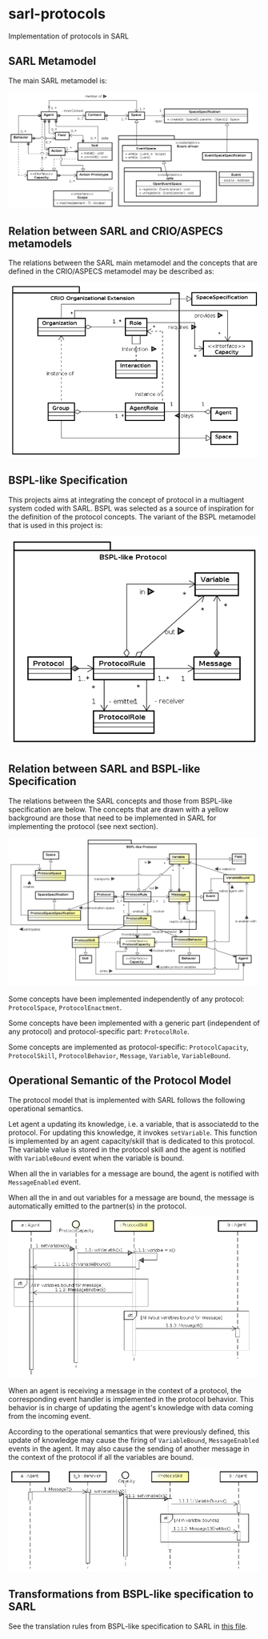 # sarl-protocols
Implementation of protocols in SARL

## SARL Metamodel

The main SARL metamodel is:

![SARL Metamodel](SARL_metamodel.png)

## Relation between SARL and CRIO/ASPECS metamodels

The relations between the SARL main metamodel and the concepts that are defined in the CRIO/ASPECS metamodel may be described as:

![SARL/CRIO Metamodel](SARL_CRIO_organizations.png)

## BSPL-like Specification

This projects aims at integrating the concept of protocol in a multiagent system coded with SARL.
BSPL was selected as a source of inspiration for the definition of the protocol concepts.
The variant of the BSPL metamodel that is used in this project is:

![BSPL Metamodel](BSPL_protocol.png)

## Relation between SARL and BSPL-like Specification

The relations between the SARL concepts and those from BSPL-like specification are below.
The concepts that are drawn with a yellow background are those that need to be implemented in SARL for implementing the protocol (see next section).

![BSPL-SARL Relations](BSPL_to_SARL.png)

Some concepts have been implemented independently of any protocol: `ProtocolSpace`, `ProtocolEnactment`.

Some concepts have been implemented with a generic part (independent of any protocol) and protocol-specific part: `ProtocolRole`.

Some concepts are implemented as protocol-specific: `ProtocolCapacity`, `ProtocolSkill`, `ProtocolBehavior`, `Message`, `Variable`, `VariableBound`.

## Operational Semantic of the Protocol Model

The protocol model that is implemented with SARL follows the following operational semantics.

Let agent a updating its knowledge, i.e. a variable, that is associatedd to the protocol.
For updating this knowledge, it invokes `setVariable`.
This function is implemented by an agent capacity/skill that is dedicated to this protocol.
The variable value is stored in the protocol skill and the agent is notified with `VariableBound` event when the variable is bound.

When all the in variables for a message are bound, the agent is notified with `MessageEnabled` event.

When all the in and out variables for a message are bound, the message is automatically emitted to the partner(s) in the protocol.

![Sending](Set_Sequence.png)


When an agent is receiving a message in the context of a protocol, the corresponding event handler is implemented in the protocol behavior.
This behavior is in charge of updating the agent's knowledge with data coming from the incoming event.

According to the operational semantics that were previously defined, this update of knowledge may cause the firing of `VariableBound`, `MessageEnabled` events in the agent.
It may also cause the sending of another message in the context of the protocol if all the variables are bound.

![Receiving](Get_Sequence.png)


## Transformations from BSPL-like specification to SARL

See the translation rules from BSPL-like specification to SARL in [this file](TRANSLATION_RULES.md).
